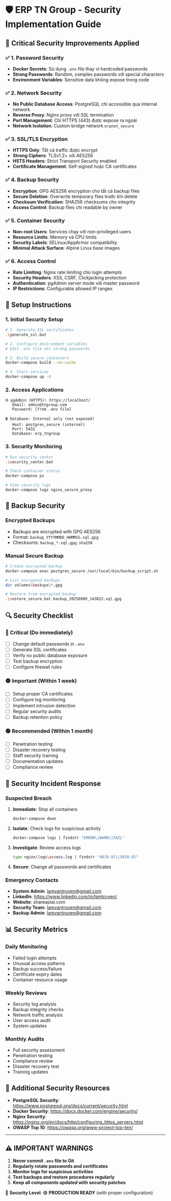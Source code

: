 # 🛡️ ERP TN Group - Security Implementation Guide

## 🚨 **Critical Security Improvements Applied**

### ✅ **1. Password Security**
- **Docker Secrets**: Sử dụng `.env` file thay vì hardcoded passwords
- **Strong Passwords**: Random, complex passwords với special characters
- **Environment Variables**: Sensitive data không expose trong code

### ✅ **2. Network Security**
- **No Public Database Access**: PostgreSQL chỉ accessible qua internal network
- **Reverse Proxy**: Nginx proxy với SSL termination
- **Port Management**: Chỉ HTTPS (443) được expose ra ngoài
- **Network Isolation**: Custom bridge network `erpnet_secure`

### ✅ **3. SSL/TLS Encryption**
- **HTTPS Only**: Tất cả traffic được encrypt
- **Strong Ciphers**: TLSv1.2+ với AES256
- **HSTS Headers**: Strict Transport Security enabled
- **Certificate Management**: Self-signed hoặc CA certificates

### ✅ **4. Backup Security**
- **Encryption**: GPG AES256 encryption cho tất cả backup files
- **Secure Deletion**: Overwrite temporary files trước khi delete
- **Checksum Verification**: SHA256 checksums cho integrity
- **Access Control**: Backup files chỉ readable by owner

### ✅ **5. Container Security**
- **Non-root Users**: Services chạy với non-privileged users
- **Resource Limits**: Memory và CPU limits
- **Security Labels**: SELinux/AppArmor compatibility
- **Minimal Attack Surface**: Alpine Linux base images

### ✅ **6. Access Control**
- **Rate Limiting**: Nginx rate limiting cho login attempts
- **Security Headers**: XSS, CSRF, Clickjacking protection
- **Authentication**: pgAdmin server mode với master password
- **IP Restrictions**: Configurable allowed IP ranges

## 🔧 **Setup Instructions**

### **1. Initial Security Setup**
```bash
# 1. Generate SSL certificates
.\generate_ssl.bat

# 2. Configure environment variables
# Edit .env file với strong passwords

# 3. Build secure containers
docker-compose build --no-cache

# 4. Start services
docker-compose up -d
```

### **2. Access Applications**
```
🌐 pgAdmin (HTTPS): https://localhost/
   Email: admin@tngroup.com
   Password: [from .env file]

🔒 Database: Internal only (not exposed)
   Host: postgres_secure (internal)
   Port: 5432
   Database: erp_tngroup
```

### **3. Security Monitoring**
```bash
# Run security center
.\security_center.bat

# Check container status
docker-compose ps

# View security logs
docker-compose logs nginx_secure_proxy
```

## 🔐 **Backup Security**

### **Encrypted Backups**
- Backups are encrypted with GPG AES256
- Format: `backup_YYYYMMDD_HHMMSS.sql.gpg`
- Checksums: `backup_*.sql.gpg.sha256`

### **Manual Secure Backup**
```bash
# Create encrypted backup
docker-compose exec postgres_secure /usr/local/bin/backup_script.sh

# List encrypted backups
dir volumes\backups\*.gpg

# Restore from encrypted backup
.\restore_secure.bat backup_20250909_143022.sql.gpg
```

## 🔍 **Security Checklist**

### **🔴 Critical (Do immediately)**
- [ ] Change default passwords in `.env`
- [ ] Generate SSL certificates
- [ ] Verify no public database exposure
- [ ] Test backup encryption
- [ ] Configure firewall rules

### **🟡 Important (Within 1 week)**
- [ ] Setup proper CA certificates
- [ ] Configure log monitoring
- [ ] Implement intrusion detection
- [ ] Regular security audits
- [ ] Backup retention policy

### **🟢 Recommended (Within 1 month)**
- [ ] Penetration testing
- [ ] Disaster recovery testing
- [ ] Staff security training
- [ ] Documentation updates
- [ ] Compliance review

## 🚨 **Security Incident Response**

### **Suspected Breach**
1. **Immediate**: Stop all containers
   ```bash
   docker-compose down
   ```

2. **Isolate**: Check logs for suspicious activity
   ```bash
   docker-compose logs | findstr "ERROR\|WARN\|FAIL"
   ```

3. **Investigate**: Review access logs
   ```bash
   type nginx\logs\access.log | findstr "40[0-9]\|50[0-9]"
   ```

4. **Secure**: Change all passwords and certificates

### **Emergency Contacts**
- **System Admin**: lamvantruyen@gmail.com
- **LinkedIn**: https://www.linkedin.com/in/lamtruyen/
- **Website**: shareapiai.com
- **Security Team**: lamvantruyen@gmail.com
- **Backup Admin**: lamvantruyen@gmail.com

## 📊 **Security Metrics**

### **Daily Monitoring**
- Failed login attempts
- Unusual access patterns
- Backup success/failure
- Certificate expiry dates
- Container resource usage

### **Weekly Reviews**
- Security log analysis
- Backup integrity checks
- Network traffic analysis
- User access audit
- System updates

### **Monthly Audits**
- Full security assessment
- Penetration testing
- Compliance review
- Disaster recovery test
- Training updates

## 🔗 **Additional Security Resources**

- **PostgreSQL Security**: https://www.postgresql.org/docs/current/security.html
- **Docker Security**: https://docs.docker.com/engine/security/
- **Nginx Security**: https://nginx.org/en/docs/http/configuring_https_servers.html
- **OWASP Top 10**: https://owasp.org/www-project-top-ten/

---

## ⚠️ **IMPORTANT WARNINGS**

1. **Never commit `.env` file to Git**
2. **Regularly rotate passwords and certificates**
3. **Monitor logs for suspicious activities**
4. **Test backups and restore procedures regularly**
5. **Keep all components updated with security patches**

🎯 **Security Level**: 🟢 **PRODUCTION READY** (with proper configuration)

